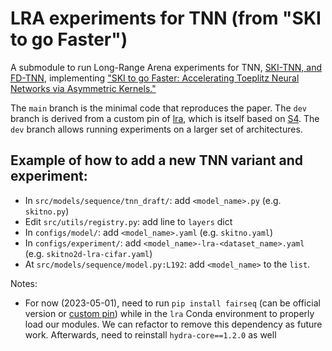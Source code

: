 # LRA experiments for TNN (from "SKI to go Faster")

A submodule to run Long-Range Arena experiments for TNN, [SKI-TNN, and FD-TNN](http://github.com/jonathanmei/ski-tnn), implementing ["SKI to go Faster: Accelerating Toeplitz Neural Networks via Asymmetric Kernels."](https://arxiv.org/abs/2305.09028)

The `main` branch is the minimal code that reproduces the paper. The `dev` branch is derived from a custom pin of [lra](https://github.com/OpenNLPLab/lra), which is itself based on [S4](https://github.com/HazyResearch/state-spaces). The `dev` branch allows running experiments on a larger set of architectures.

## Example of how to add a new TNN variant and experiment:

 - In `src/models/sequence/tnn_draft/`: add `<model_name>.py` (e.g. `skitno.py`)
 - Edit `src/utils/registry.py`: add line to `layers` dict
 - In `configs/model/`: add `<model_name>.yaml` (e.g. `skitno.yaml`)
 - In `configs/experiment/`: add `<model_name>-lra-<dataset_name>.yaml` (e.g. `skitno2d-lra-cifar.yaml`)
 - At `src/models/sequence/model.py:L192`: add `<model_name>` to the `list`.

Notes:
 - For now (2023-05-01), need to run `pip install fairseq` (can be official version or [custom pin](https://github.com/jonathanmei/fairseq-tnn)) while in the `lra` Conda environment to properly load our modules. We can refactor to remove this dependency as future work. Afterwards, need to reinstall `hydra-core==1.2.0` as well
